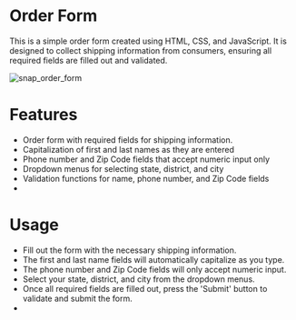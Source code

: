 <h1>Order Form</h1>
This is a simple order form created using HTML, CSS, and JavaScript. It is designed to collect shipping information from consumers, ensuring all required fields are filled out and validated.

![snap_order_form](https://github.com/akanshakaduskar/Order-Form/assets/156501496/e03feb6d-9c9c-4c33-b34e-e7254633c80d)

<h1>Features</h1>
<ul>
    <li>Order form with required fields for shipping information. </li>
    <li>Capitalization of first and last names as they are entered</li> 
    <li>Phone number and Zip Code fields that accept numeric input only</li>
    <li>Dropdown menus for selecting state, district, and city</li>
    <li>Validation functions for name, phone number, and Zip Code fields<li>
</ul>

<h1>Usage</h1>
<ul>
    <li>Fill out the form with the necessary shipping information.</li>
    <li>The first and last name fields will automatically capitalize as you type.</li>
    <li>The phone number and Zip Code fields will only accept numeric input.</li>
    <li>Select your state, district, and city from the dropdown menus.</li>
    <li>Once all required fields are filled out, press the 'Submit' button to validate and submit the form.<li>
</ul>
